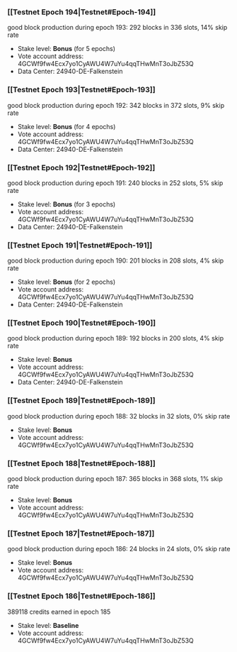 ### [[Testnet Epoch 194|Testnet#Epoch-194]]
good block production during epoch 193: 292 blocks in 336 slots, 14% skip rate
* Stake level: **Bonus** (for 5 epochs)
* Vote account address: 4GCWf9fw4Ecx7yo1CyAWU4W7uYu4qqTHwMnT3oJbZ53Q
* Data Center: 24940-DE-Falkenstein
### [[Testnet Epoch 193|Testnet#Epoch-193]]
good block production during epoch 192: 342 blocks in 372 slots, 9% skip rate
* Stake level: **Bonus** (for 4 epochs)
* Vote account address: 4GCWf9fw4Ecx7yo1CyAWU4W7uYu4qqTHwMnT3oJbZ53Q
* Data Center: 24940-DE-Falkenstein
### [[Testnet Epoch 192|Testnet#Epoch-192]]
good block production during epoch 191: 240 blocks in 252 slots, 5% skip rate
* Stake level: **Bonus** (for 3 epochs)
* Vote account address: 4GCWf9fw4Ecx7yo1CyAWU4W7uYu4qqTHwMnT3oJbZ53Q
* Data Center: 24940-DE-Falkenstein
### [[Testnet Epoch 191|Testnet#Epoch-191]]
good block production during epoch 190: 201 blocks in 208 slots, 4% skip rate
* Stake level: **Bonus** (for 2 epochs)
* Vote account address: 4GCWf9fw4Ecx7yo1CyAWU4W7uYu4qqTHwMnT3oJbZ53Q
* Data Center: 24940-DE-Falkenstein
### [[Testnet Epoch 190|Testnet#Epoch-190]]
good block production during epoch 189: 192 blocks in 200 slots, 4% skip rate
* Stake level: **Bonus**
* Vote account address: 4GCWf9fw4Ecx7yo1CyAWU4W7uYu4qqTHwMnT3oJbZ53Q
* Data Center: 24940-DE-Falkenstein
### [[Testnet Epoch 189|Testnet#Epoch-189]]
good block production during epoch 188: 32 blocks in 32 slots, 0% skip rate
* Stake level: **Bonus**
* Vote account address: 4GCWf9fw4Ecx7yo1CyAWU4W7uYu4qqTHwMnT3oJbZ53Q
### [[Testnet Epoch 188|Testnet#Epoch-188]]
good block production during epoch 187: 365 blocks in 368 slots, 1% skip rate
* Stake level: **Bonus**
* Vote account address: 4GCWf9fw4Ecx7yo1CyAWU4W7uYu4qqTHwMnT3oJbZ53Q
### [[Testnet Epoch 187|Testnet#Epoch-187]]
good block production during epoch 186: 24 blocks in 24 slots, 0% skip rate
* Stake level: **Bonus**
* Vote account address: 4GCWf9fw4Ecx7yo1CyAWU4W7uYu4qqTHwMnT3oJbZ53Q
### [[Testnet Epoch 186|Testnet#Epoch-186]]
389118 credits earned in epoch 185
* Stake level: **Baseline**
* Vote account address: 4GCWf9fw4Ecx7yo1CyAWU4W7uYu4qqTHwMnT3oJbZ53Q